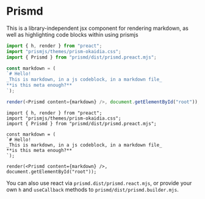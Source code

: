 # Prismd

This is a library-independent jsx component for rendering markdown, as well as highlighting code blocks within using prismjs

```js
import { h, render } from "preact";
import "prismjs/themes/prism-okaidia.css";
import { Prismd } from "prismd/dist/prismd.preact.mjs";

const markdown = (
`# Hello!
_This is markdown, in a js codeblock, in a markdown file_
**is this meta enough?**
`);

render(<Prismd content={markdown} />, document.getElementById("root"));
```

```
import { h, render } from "preact";
import "prismjs/themes/prism-okaidia.css";
import { Prismd } from "prismd/dist/prismd.preact.mjs";

const markdown = (
`# Hello!
_This is markdown, in a js codeblock, in a markdown file_
**is this meta enough?**
`);

render(<Prismd content={markdown} />, document.getElementById("root"));
```

You can also use react via `prismd.dist/prismd.react.mjs`, or provide your own `h` and `useCallback` methods to `prismd/dist/prismd.builder.mjs`.